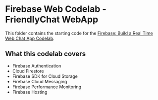 # Firebase Web Codelab - FriendlyChat WebApp

This folder contains the starting code for the [Firebase: Build a Real Time Web Chat App Codelab](https://codelabs.developers.google.com/codelabs/firebase-web/).

## What this codelab covers
* Firebase Authentication
* Cloud Firestore
* Firebase SDK for Cloud Storage
* Firebase Cloud Messaging
* Firebase Performance Monitoring
* Firebase Hosting
